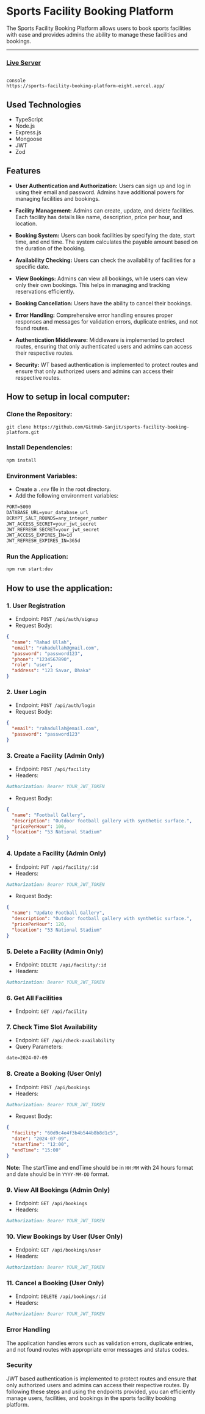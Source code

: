 # Sports Facility Booking Platform

The Sports Facility Booking Platform allows users to book sports facilities with ease and provides admins the ability to manage these facilities and bookings.

---

### [Live Server](https://sports-facility-booking-platform-eight.vercel.app/)

```

console
https://sports-facility-booking-platform-eight.vercel.app/

```

## Used Technologies

- TypeScript
- Node.js
- Express.js
- Mongoose
- JWT
- Zod

## Features

- **User Authentication and Authorization:**
  Users can sign up and log in using their email and password. Admins have additional powers for managing facilities and bookings.

- **Facility Management:**
  Admins can create, update, and delete facilities. Each facility has details like name, description, price per hour, and location.

- **Booking System:**
  Users can book facilities by specifying the date, start time, and end time. The system calculates the payable amount based on the duration of the booking.

- **Availability Checking:**
  Users can check the availability of facilities for a specific date.

- **View Bookings:**
  Admins can view all bookings, while users can view only their own bookings. This helps in managing and tracking reservations efficiently.

- **Booking Cancellation:**
  Users have the ability to cancel their bookings.

- **Error Handling:**
  Comprehensive error handling ensures proper responses and messages for validation errors, duplicate entries, and not found routes.

- **Authentication Middleware:**
  Middleware is implemented to protect routes, ensuring that only authenticated users and admins can access their respective routes.

- **Security:**
  WT based authentication is implemented to protect routes and ensure that only authorized users and admins can access their respective routes.

## How to setup in local computer:

### Clone the Repository:

```plain
git clone https://github.com/GitHub-Sanjit/sports-facility-booking-platform.git
```

### Install Dependencies:

```markdown
npm install
```

### Environment Variables:

- Create a `.env` file in the root directory.
- Add the following environment variables:

```markdown
PORT=5000
DATABASE_URL=your_database_url
BCRYPT_SALT_ROUNDS=any_integer_number
JWT_ACCESS_SECRET=your_jwt_secret
JWT_REFRESH_SECRET=your_jwt_secret
JWT_ACCESS_EXPIRES_IN=1d
JWT_REFRESH_EXPIRES_IN=365d
```

### Run the Application:

```markdown
npm run start:dev
```

## How to use the application:

### 1. User Registration

- Endpoint: `POST /api/auth/signup`
- Request Body:

```json
{
  "name": "Rahad Ullah",
  "email": "rahadullah@gmail.com",
  "password": "password123",
  "phone": "1234567890",
  "role": "user",
  "address": "123 Savar, Dhaka"
}
```

### 2. User Login

- Endpoint: `POST /api/auth/login`
- Request Body:

```json
{
  "email": "rahadullah@email.com",
  "password": "password123"
}
```

### 3. Create a Facility (Admin Only)

- Endpoint: `POST /api/facility`
- Headers:

```markdown
Authorization: Bearer YOUR_JWT_TOKEN
```

- Request Body:

```json
{
  "name": "Football Gallery",
  "description": "Outdoor football gallery with synthetic surface.",
  "pricePerHour": 100,
  "location": "53 National Stadium"
}
```

### 4. Update a Facility (Admin Only)

- Endpoint: `PUT /api/facility/:id`
- Headers:
```markdown
Authorization: Bearer YOUR_JWT_TOKEN
```

- Request Body:

```json
{
  "name": "Update Football Gallery",
  "description": "Outdoor football gallery with synthetic surface.",
  "pricePerHour": 120,
  "location": "53 National Stadium"
}
```

### 5. Delete a Facility (Admin Only)

- Endpoint: `DELETE /api/facility/:id`
- Headers:

```markdown
Authorization: Bearer YOUR_JWT_TOKEN
```

### 6. Get All Facilities

- Endpoint: `GET /api/facility`

### 7. Check Time Slot Availability

- Endpoint: `GET /api/check-availability`
- Query Parameters:

```markdown
date=2024-07-09
```

### 8. Create a Booking (User Only)

- Endpoint: `POST /api/bookings`
- Headers:

```markdown
Authorization: Bearer YOUR_JWT_TOKEN
```

- Request Body:

```json
{
  "facility": "60d9c4e4f3b4b544b8b8d1c5",
  "date": "2024-07-09",
  "startTime": "12:00",
  "endTime": "15:00"
}
```

**Note:** The startTime and endTime should be in `HH:MM` with 24 hours format and date should be in `YYYY-MM-DD` format.

### 9. View All Bookings (Admin Only)

- Endpoint: `GET /api/bookings`
- Headers:

```markdown
Authorization: Bearer YOUR_JWT_TOKEN
```

### 10. View Bookings by User (User Only)

- Endpoint: `GET /api/bookings/user`
- Headers:

```markdown
Authorization: Bearer YOUR_JWT_TOKEN
```

### 11. Cancel a Booking (User Only)

- Endpoint: `DELETE /api/bookings/:id`
- Headers:

```markdown
Authorization: Bearer YOUR_JWT_TOKEN
```

### Error Handling

The application handles errors such as validation errors, duplicate entries, and not found routes with appropriate error messages and status codes.

### Security

JWT based authentication is implemented to protect routes and ensure that only authorized users and admins can access their respective routes.
By following these steps and using the endpoints provided, you can efficiently manage users, facilities, and bookings in the sports facility booking platform.
